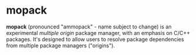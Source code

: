 # mopack

**mopack** (pronounced "ammopack" - name subject to change) is an experimental
*multiple origin* package manager, with an emphasis on C/C++ packages. It's
designed to allow users to resolve package dependencies from multiple package
managers ("origins").
